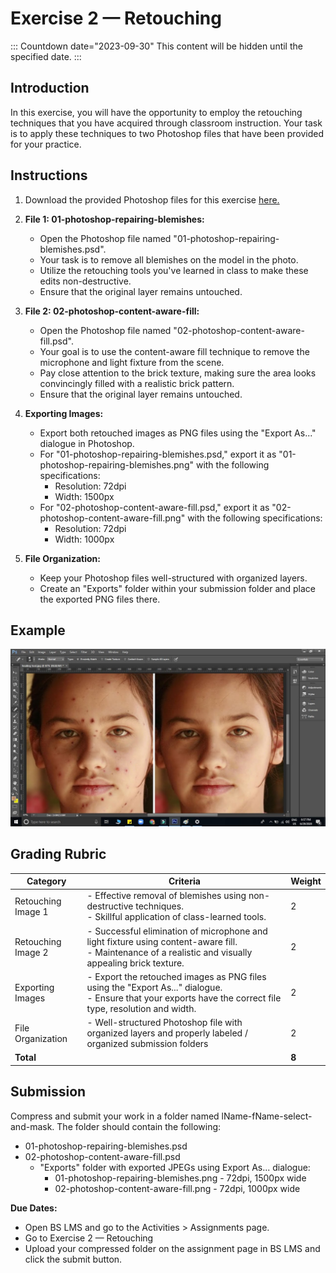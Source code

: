 # Exercise 2 — Retouching

::: Countdown date="2023-09-30"
This content will be hidden until the specified date.
:::

## Introduction

In this exercise, you will have the opportunity to employ the retouching techniques that you have acquired through classroom instruction. Your task is to apply these techniques to two Photoshop files that have been provided for your practice.

## Instructions

1. Download the provided Photoshop files for this exercise [here.](https://drive.google.com/file/d/13D-UL2Plop_QJ66GtwWIznA945cT77uQ/view?usp=drive_link)

2. **File 1: 01-photoshop-repairing-blemishes:**

   - Open the Photoshop file named "01-photoshop-repairing-blemishes.psd".
   - Your task is to remove all blemishes on the model in the photo.
   - Utilize the retouching tools you've learned in class to make these edits non-destructive.
   - Ensure that the original layer remains untouched.

3. **File 2: 02-photoshop-content-aware-fill:**

   - Open the Photoshop file named "02-photoshop-content-aware-fill.psd".
   - Your goal is to use the content-aware fill technique to remove the microphone and light fixture from the scene.
   - Pay close attention to the brick texture, making sure the area looks convincingly filled with a realistic brick pattern.
   - Ensure that the original layer remains untouched.

4. **Exporting Images:**

   - Export both retouched images as PNG files using the "Export As..." dialogue in Photoshop.
   - For "01-photoshop-repairing-blemishes.psd," export it as "01-photoshop-repairing-blemishes.png" with the following specifications:
     - Resolution: 72dpi
     - Width: 1500px
   - For "02-photoshop-content-aware-fill.psd," export it as "02-photoshop-content-aware-fill.png" with the following specifications:
     - Resolution: 72dpi
     - Width: 1000px

5. **File Organization:**
   - Keep your Photoshop files well-structured with organized layers.
   - Create an "Exports" folder within your submission folder and place the exported PNG files there.

## Example

![Exercise example](./assets/retouching.jpg)

## Grading Rubric

| Category           | Criteria                                                                                                                                                       | Weight |
| ------------------ | -------------------------------------------------------------------------------------------------------------------------------------------------------------- | ------ |
| Retouching Image 1 | - Effective removal of blemishes using non-destructive techniques.<br> - Skillful application of class-learned tools.                                          | 2      |
| Retouching Image 2 | - Successful elimination of microphone and light fixture using content-aware fill.<br> - Maintenance of a realistic and visually appealing brick texture.      | 2      |
| Exporting Images   | - Export the retouched images as PNG files using the "Export As..." dialogue.<br> - Ensure that your exports have the correct file type, resolution and width. | 2      |
| File Organization  | - Well-structured Photoshop file with organized layers and properly labeled / organized submission folders                                                     | 2      |
| **Total**          |                                                                                                                                                                | **8**  |

## Submission

Compress and submit your work in a folder named lName-fName-select-and-mask. The folder should contain the following:

- 01-photoshop-repairing-blemishes.psd
- 02-photoshop-content-aware-fill.psd
  - "Exports" folder with exported JPEGs using Export As... dialogue:
    - 01-photoshop-repairing-blemishes.png - 72dpi, 1500px wide
    - 02-photoshop-content-aware-fill.png - 72dpi, 1000px wide

**Due Dates:**

<Badge text="Section 300: Tuesday September 19th @5:00pm" />
<Badge type="error" text="Section 310: Monday September 18th @6:00pm" />

- Open BS LMS and go to the Activities > Assignments page.
- Go to Exercise 2 — Retouching
- Upload your compressed folder on the assignment page in BS LMS and click the submit button.
